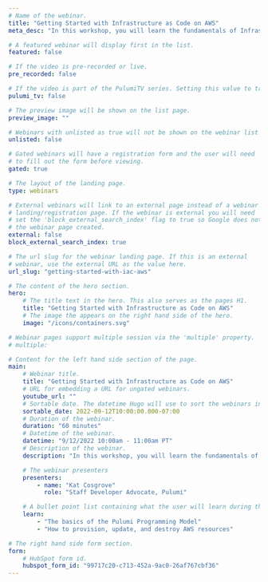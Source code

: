 ```yaml
---
# Name of the webinar.
title: "Getting Started with Infrastructure as Code on AWS"
meta_desc: "In this workshop, you will learn the fundamentals of Infrastructure as Code through a series of guided exercises using the Pulumi Cloud Engineering platform."

# A featured webinar will display first in the list.
featured: false

# If the video is pre-recorded or live.
pre_recorded: false

# If the video is part of the PulumiTV series. Setting this value to true will list the video in the "PulumiTV" section.
pulumi_tv: false

# The preview image will be shown on the list page.
preview_image: ""

# Webinars with unlisted as true will not be shown on the webinar list
unlisted: false

# Gated webinars will have a registration form and the user will need
# to fill out the form before viewing.
gated: true

# The layout of the landing page.
type: webinars

# External webinars will link to an external page instead of a webinar
# landing/registration page. If the webinar is external you will need
# set the 'block_external_search_index' flag to true so Google does not index
# the webinar page created.
external: false
block_external_search_index: true

# The url slug for the webinar landing page. If this is an external
# webinar, use the external URL as the value here.
url_slug: "getting-started-with-iac-aws"

# The content of the hero section.
hero:
    # The title text in the hero. This also serves as the pages H1.
    title: "Getting Started with Infrastructure as Code on AWS"
    # The image the appears on the right hand side of the hero.
    image: "/icons/containers.svg"

# Webinar pages support multiple session via the 'multiple' property.
# multiple:

# Content for the left hand side section of the page.
main:
    # Webinar title.
    title: "Getting Started with Infrastructure as Code on AWS"
    # URL for embedding a URL for ungated webinars.
    youtube_url: ""
    # Sortable date. The datetime Hugo will use to sort the webinars in date order.
    sortable_date: 2022-09-12T10:00:00.000-07:00
    # Duration of the webinar.
    duration: "60 minutes"
    # Datetime of the webinar.
    datetime: "9/12/2022 10:00am - 11:00am PT"
    # Description of the webinar.
    description: "In this workshop, you will learn the fundamentals of Infrastructure as Code through a series of guided exercises using Pulumi’s Cloud Engineering platform. You will be introduced to Pulumi, an infrastructure as code platform, where you can use familiar programming languages to provision modern cloud infrastructure. This workshop is designed to help users completely new to Pulumi to become familiar with the core concepts to be effective with the Pulumi Infrastructure as Code platform. We will guide you through the Pulumi platform with diagrams and a series of hands on exercises to help you understand the building blocks available in Pulumi."

    # The webinar presenters
    presenters:
        - name: "Kat Cosgrove"
          role: "Staff Developer Advocate, Pulumi"

    # A bullet point list containing what the user will learn during the webinar.
    learn:
        - "The basics of the Pulumi Programming Model"
        - "How to provision, update, and destroy AWS resources"

# The right hand side form section.
form:
    # HubSpot form id.
    hubspot_form_id: "99717c20-c713-452a-9ac0-26af767cbf36"
---
```

